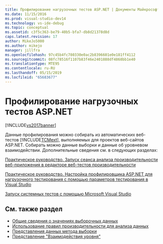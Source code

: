 ```yaml
---
title: Профилирование нагрузочных тестов ASP.NET | Документы Майкрософт
ms.date: 11/15/2016
ms.prod: visual-studio-dev14
ms.technology: vs-ide-debug
ms.topic: conceptual
ms.assetid: c3f5c363-be79-40b5-bfa7-db8d21378d8d
caps.latest.revision: 17
author: MikeJo5000
ms.author: mikejo
manager: jillfra
ms.openlocfilehash: 97c45b4fc780330e0ac2b8396601e0e181ff4112
ms.sourcegitcommit: 08fc78516f1107b83f46e2401888df4868bb1e40
ms.translationtype: MTE95
ms.contentlocale: ru-RU
ms.lasthandoff: 05/15/2019
ms.locfileid: "65683677"
---
```

# <a name="profiling-aspnet-load-tests"></a>Профилирование нагрузочных тестов ASP.NET
[!INCLUDE[vs2017banner](../includes/vs2017banner.md)]

Данные профилирования можно собирать из автоматических веб-тестов [!INCLUDE[TCMext](../includes/tcmext-md.md)], выполняемых для проектов веб-сайтов ASP.NET. Собирать можно данные выборки и данные об уровневом взаимодействии. Дополнительные сведения см. в следующих разделах:

 [Практическое руководство. Запуск сеанса анализа производительности веб-приложения в редакторе веб-тестов производительности](/previous-versions/ff356203(v=vs.100))

 [Практическое руководство. Настройка профилировщика ASP.NET для нагрузочного тестирования с помощью параметров тестирования в Visual Studio](/visualstudio/test/how-to-configure-aspnet-profiler-for-load-tests-using-test-settings?view=vs-2015)

 [Запуск системных тестов с помощью Microsoft Visual Studio](https://msdn.microsoft.com/library/19fae5c4-5798-4c4c-b531-3e8f901b1130)

## <a name="see-also"></a>См. также раздел

- [Общие сведения о значениях выборочных данных](../profiling/understanding-sampling-data-values.md)
- [Использование правил производительности для анализа данных](../profiling/using-performance-rules-to-analyze-data.md)
- [Представления данных метода выборки](../profiling/profiler-sampling-method-data-views.md)
- [Представление "Взаимодействия уровня"](../profiling/tier-interactions-view.md)